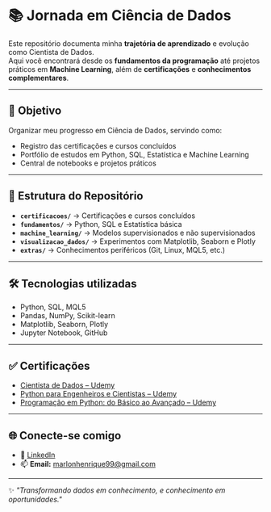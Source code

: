 # 📚 Jornada em Ciência de Dados

Este repositório documenta minha **trajetória de aprendizado** e evolução como Cientista de Dados.  
Aqui você encontrará desde os **fundamentos da programação** até projetos práticos em **Machine Learning**, além de **certificações** e **conhecimentos complementares**.

---

## 🎯 Objetivo
Organizar meu progresso em Ciência de Dados, servindo como:
- Registro das certificações e cursos concluídos
- Portfólio de estudos em Python, SQL, Estatística e Machine Learning
- Central de notebooks e projetos práticos

---

## 📂 Estrutura do Repositório

- **`certificacoes/`** → Certificações e cursos concluídos  
- **`fundamentos/`** → Python, SQL e Estatística básica  
- **`machine_learning/`** → Modelos supervisionados e não supervisionados  
- **`visualizacao_dados/`** → Experimentos com Matplotlib, Seaborn e Plotly  
- **`extras/`** → Conhecimentos periféricos (Git, Linux, MQL5, etc.)  

---

## 🛠️ Tecnologias utilizadas
- Python, SQL, MQL5  
- Pandas, NumPy, Scikit-learn  
- Matplotlib, Seaborn, Plotly  
- Jupyter Notebook, GitHub  

---

## ✅ Certificações

- [Cientista de Dados – Udemy](https://www.udemy.com/course/cientista-de-dados/?kw=for&src=sac&couponCode=KEEPLEARNINGBR)  
- [Python para Engenheiros e Cientistas – Udemy](https://www.udemy.com/course/python-para-engenheiros-e-cientistas/?kw=python+pa&src=sac&couponCode=KEEPLEARNINGBR)  
- [Programação em Python: do Básico ao Avançado – Udemy](https://www.udemy.com/course/programacao-python-do-basico-ao-avancado/?kw=python&src=sac&couponCode=KEEPLEARNINGBR)  


---

## 🌐 Conecte-se comigo
- 💼 [LinkedIn](https://www.linkedin.com/in/marlon-henrique-abdon-silva-8704a8217/)  
- 📫 **Email:** marlonhenrique99@gmail.com  

---
✨ *"Transformando dados em conhecimento, e conhecimento em oportunidades."*
